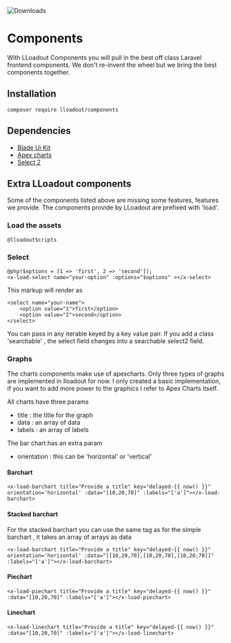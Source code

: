 
![Downloads](https://img.shields.io/packagist/dt/lloadout/components.svg?style=flat-square)

# Components

With LLoadout Components you will pull in the best off class Laravel frontend components.
We don't re-invent the wheel but we bring the best components together.  

## Installation 

```shell
composer require lloadout/components
```

## Dependencies

- [Blade Ui Kit](https://github.com/blade-ui-kit)
- [Apex charts](https://apexcharts.com/)
- [Select 2](https://select2.org/)

## Extra LLoadout components

Some of the components listed above are missing some features, features we provide.
The components provide by LLoadout are prefixed with 'load'.

### Load the assets 

    @lloadoutScripts

### Select 

    @php($options = [1 => 'first', 2 => 'second']);
    <x-load-select name="your-option" :options="$options" ></x-select>


This markup will render as


    <select name="your-name">
        <option value="1">first</option>
        <option value="2">second</option>
    </select>


You can pass in any iterable keyed by a key value pair.  If you add a class 'searchable' , the select field changes into a searchable select2 field.

### Graphs

The charts components make use of apexcharts.  Only three types of graphs are implemented in lloadout for now.
I only created a basic implementation, if you want to add more power to the graphics I refer to Apex Charts itself.

All charts have three params 

* title : the title for the graph
* data : an array of data 
* labels : an array of labels

The bar chart has an extra param
* orientation : this can be 'horizontal' or 'vertical'

#### Barchart

    <x-load-barchart title="Provide a title" key="delayed-{{ now() }}" orientation='horizontal' :data="[10,20,70]" :labels="['a']"></x-load-barchart>

#### Stacked barchart

For the stacked barchart you can use the same tag as for the simple barchart , it takes an array of arrays as data

    <x-load-barchart title="Provide a title" key="delayed-{{ now() }}" orientation='horizontal' :data="[[10,20,70],[10,20,70],[10,20,70]]" :labels="['a']"></x-load-barchart>


#### Piechart

    <x-load-piechart title="Provide a title" key="delayed-{{ now() }}" :data="[10,20,70]" :labels="['a']"></x-load-piechart>

#### Linechart
    <x-load-linechart title="Provide a title" key="delayed-{{ now() }}" :data="[10,20,70]" :labels="['a']"></x-load-linechart>


